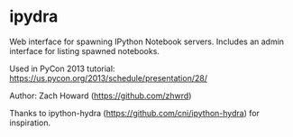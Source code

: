 ipydra
======

Web interface for spawning IPython Notebook servers. Includes an admin interface for listing spawned notebooks.

Used in PyCon 2013 tutorial: https://us.pycon.org/2013/schedule/presentation/28/

Author: Zach Howard (https://github.com/zhwrd)

Thanks to ipython-hydra (https://github.com/cni/ipython-hydra) for inspiration.
